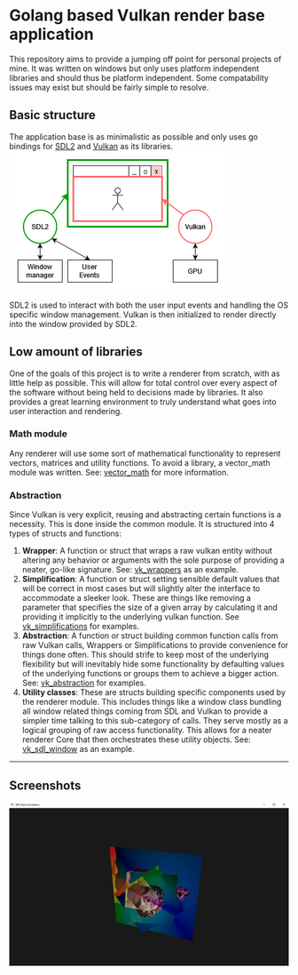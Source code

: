# Golang based Vulkan render base application
This repository aims to provide a jumping off point for personal projects of mine.
It was written on windows but only uses platform independent libraries and should thus be platform independent.
Some compatability issues may exist but should be fairly simple to resolve.

## Basic structure
The application base is as minimalistic as possible and only uses go bindings for
[SDL2](https://github.com/veandco/go-sdl2) and [Vulkan](https://github.com/goki/vulkan) as its libraries.
![Basic structure](/doc/VulkanRenderbaseStructure.drawio.png)

SDL2 is used to interact with both the user input events and handling the OS specific window management. Vulkan is
then initialized to render directly into the window provided by SDL2.

## Low amount of libraries

One of the goals of this project is to write a renderer from scratch, with as little help as possible. This will allow
for total control over every aspect of the software without being held to decisions made by libraries. It also provides
a great learning environment to truly understand what goes into user interaction and rendering.

### Math module

Any renderer will use some sort of mathematical functionality to represent vectors, matrices and utility functions. To
avoid a library, a vector_math module was written. See: [vector_math](/vector_math/README.md) for more information.

### Abstraction

Since Vulkan is very explicit, reusing and abstracting certain functions is a necessity. This is done inside the common
module. It is structured into 4 types of structs and functions:
1. **Wrapper**: A function or struct that wraps a raw vulkan entity without altering any behavior or arguments with the
sole purpose of providing a neater, go-like signature. See: [vk_wrappers](/common/vk_wrappers.go) as an example.
2. **Simplification**: A function or struct setting sensible default values that will be correct in most cases but will
slightly alter the interface to accommodate a sleeker look. These are things like removing a parameter that specifies
the size of a given array by calculating it and providing it implicitly to the underlying vulkan function. See 
[vk_simplifications](/common/vk_simplifications.go) for examples.
3. **Abstraction**: A function or struct building common function calls from raw Vulkan calls, Wrappers or Simplifications
to provide convenience for things done often. This should strife to keep most of the underlying flexibility but will
inevitably hide some functionality by defaulting values of the underlying functions or groups them to achieve a bigger
action. See: [vk_abstraction](/common/vk_abstraction.go) for examples.
4. **Utility classes**: These are structs building specific components used by the renderer module. This includes things
like a window class bundling all window related things coming from SDL and Vulkan to provide a simpler time talking to
this sub-category of calls. They serve mostly as a logical grouping of raw access functionality. This allows for a neater
renderer Core that then orchestrates these utility objects. See: [vk_sdl_window](/common/vk_sdl_window.go) as an example.

---

## Screenshots

![29-03-2025](/doc/29-03-2025_progress.png)